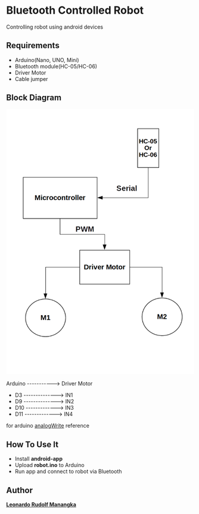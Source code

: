 # Bluetooth Controlled Robot

Controlling robot using android devices

## Requirements

* Arduino(Nano, UNO, Mini)
* Bluetooth module(HC-05/HC-06)
* Driver Motor
* Cable jumper

## Block Diagram
![Image of Block Diagram](https://github.com/Lmanangka/bluetooth-controlled-robot/blob/master/img/Block-Diagram.png?raw=true)

Arduino -----------> Driver Motor
* D3 --------------> IN1
* D9 --------------> IN2
* D10 -------------> IN3
* D11 -------------> IN4

for arduino [analogWrite](https://www.arduino.cc/reference/en/language/functions/analog-io/analogwrite/) reference

## How To Use It
* Install **android-app**
* Upload **robot.ino** to Arduino
* Run app and connect to robot via Bluetooth

## Author
[**Leonardo Rudolf Manangka**](https://github.com/Lmanangka)
